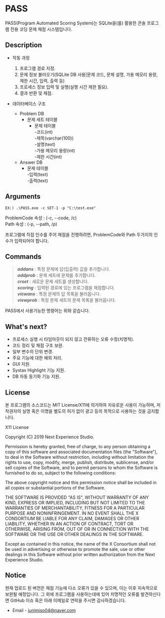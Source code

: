 # PASS
PASS(Program Automated Scoring System)는 SQLite을(를) 활용한 콘솔 프로그램 전용 코딩 문제 채점 시스템입니다.
## Description
* 작동 과정
  1. 프로그램 경로 지정.
  2. 문제 정보 불러오기(SQLite DB 사용|문제 코드, 문제 설명, 가용 메모리 용량, 제한 시간, 입력, 출력 등)
  3. 프로세스 정보 입력 및 실행(실행 시간 제한 필요).
  4. 결과 반환 및 채점.

* 데이터베이스 구조
  * Problem DB
    - 문제 세트 테이블
      - 문제 테이블\
        -코드(int)\
        -제목(varchar(100))\
        -설명(text)\
        -가용 메모리 용량(int)\
        -제한 시간(int)
  * Answer DB
    - 문제 테이블\
      -입력(text)\
      -출력(text)

## Arguments
```EX:) .\PASS.exe -c SET-1 -p "C:\test.exe"```

ProblemCode 속성 : (-c, --code, /c)\
Path 속성 : (-p, --path, /p)

프로그램에 직접 인수를 주어 채점을 진행하려면, ProblemCode와 Path 두가지의 인수가 입력되어야 합니다.

## Commands
>***addans*** : 특정 문제에 답(입출력) 값을 추가합니다.\
>***addprob*** : 문제 세트에 문제를 추가합니다.\
>***crset*** : 새로운 문제 세트를 생성합니다.\
>***scoring*** : 입력된 경로에 있는 프로그램을 채점합니다.\
>***viewans*** : 특정 문제의 답 목록을 불러옵니다.\
>***viewprob*** : 특정 문제 세트의 문제 목록을 불러옵니다.

PASS에서 사용가능한 명령어는 위와 같습니다. 

## What's next?
 * 프로세스 실행 시 타임아웃이 되지 않고 잔류하는 오류 수정(치명적).
 * 코드 정리 및 채점 구조 보완.
 * 일부 변수의 단위 변경.
 * 주요 기능에 대한 예외 처리.
 * GUI 지원.
 * Systax Highlight 기능 지원.
 * DB 자동 동기화 기능 지원.

## License
본 프로그램의 소스코드는 MIT License/X11에 의거하여 자유로운 사용이 가능하며, 저작권자의 실명 혹은 이명을 별도의 허가 없이 광고 등의 목적으로 사용하는 것을 금지합니다.

X11 License

Copyright (C) 2019 Next Experience Studio.

Permission is hereby granted, free of charge, to any person obtaining a copy of this software and associated documentation files (the "Software"), to deal in the Software without restriction, including without limitation the rights to use, copy, modify, merge, publish, distribute, sublicense, and/or sell copies of the Software, and to permit persons to whom the Software is furnished to do so, subject to the following conditions:

The above copyright notice and this permission notice shall be included in all copies or substantial portions of the Software.

THE SOFTWARE IS PROVIDED "AS IS", WITHOUT WARRANTY OF ANY KIND, EXPRESS OR IMPLIED, INCLUDING BUT NOT LIMITED TO THE WARRANTIES OF MERCHANTABILITY, FITNESS FOR A PARTICULAR PURPOSE AND NONINFRINGEMENT. IN NO EVENT SHALL THE X CONSORTIUM BE LIABLE FOR ANY CLAIM, DAMAGES OR OTHER LIABILITY, WHETHER IN AN ACTION OF CONTRACT, TORT OR OTHERWISE, ARISING FROM, OUT OF OR IN CONNECTION WITH THE SOFTWARE OR THE USE OR OTHER DEALINGS IN THE SOFTWARE.

Except as contained in this notice, the name of the X Consortium shall not be used in advertising or otherwise to promote the sale, use or other dealings in this Software without prior written authorization from the Next Experience Studio.

## Notice
현재 업로드 된 버전은 채점 기능에 다소 오류가 있을 수 있으며, 이는 이후 지속적으로 보완될 예정입니다. 그 외에 프로그램을 사용하는데에 있어 치명적인 오류를 발견하신다면 GitHub 이슈 혹은 아래 이메일로 연락을 주시면 감사하겠습니다.
 * Email - junimiso04@naver.com

